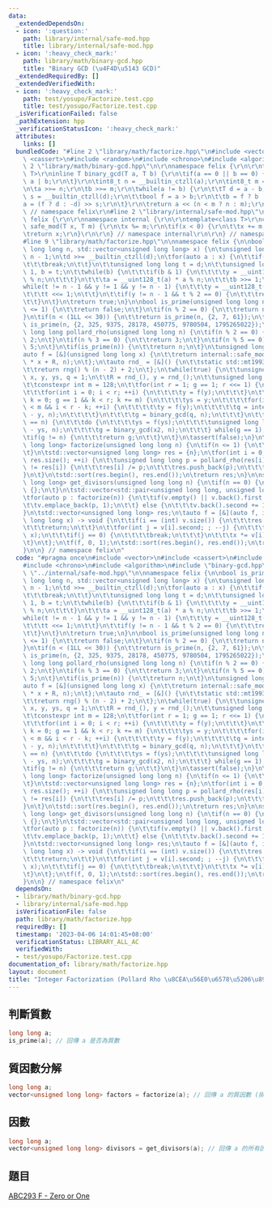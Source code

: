 ```yaml
---
data:
  _extendedDependsOn:
  - icon: ':question:'
    path: library/internal/safe-mod.hpp
    title: library/internal/safe-mod.hpp
  - icon: ':heavy_check_mark:'
    path: library/math/binary-gcd.hpp
    title: "Binary GCD (\u4F4D\u5143 GCD)"
  _extendedRequiredBy: []
  _extendedVerifiedWith:
  - icon: ':heavy_check_mark:'
    path: test/yosupo/Factorize.test.cpp
    title: test/yosupo/Factorize.test.cpp
  _isVerificationFailed: false
  _pathExtension: hpp
  _verificationStatusIcon: ':heavy_check_mark:'
  attributes:
    links: []
  bundledCode: "#line 2 \"library/math/factorize.hpp\"\n#include <vector>\n#include\
    \ <cassert>\n#include <random>\n#include <chrono>\n#include <algorithm>\n#line\
    \ 2 \"library/math/binary-gcd.hpp\"\n\r\nnamespace felix {\r\n\r\ntemplate<class\
    \ T>\r\ninline T binary_gcd(T a, T b) {\r\n\tif(a == 0 || b == 0) {\r\n\t\treturn\
    \ a | b;\r\n\t}\r\n\tint8_t n = __builtin_ctzll(a);\r\n\tint8_t m = __builtin_ctzll(b);\r\
    \n\ta >>= n;\r\n\tb >>= m;\r\n\twhile(a != b) {\r\n\t\tT d = a - b;\r\n\t\tint8_t\
    \ s = __builtin_ctzll(d);\r\n\t\tbool f = a > b;\r\n\t\tb = f ? b : a;\r\n\t\t\
    a = (f ? d : -d) >> s;\r\n\t}\r\n\treturn a << (n < m ? n : m);\r\n}\r\n\r\n}\
    \ // namespace felix\r\n#line 2 \"library/internal/safe-mod.hpp\"\n\r\nnamespace\
    \ felix {\r\n\r\nnamespace internal {\r\n\r\ntemplate<class T>\r\nconstexpr T\
    \ safe_mod(T x, T m) {\r\n\tx %= m;\r\n\tif(x < 0) {\r\n\t\tx += m;\r\n\t}\r\n\
    \treturn x;\r\n}\r\n\r\n} // namespace internal\r\n\r\n} // namespace felix\n\
    #line 9 \"library/math/factorize.hpp\"\n\nnamespace felix {\n\nbool is_prime(unsigned\
    \ long long n, std::vector<unsigned long long> x) {\n\tunsigned long long d =\
    \ n - 1;\n\td >>= __builtin_ctzll(d);\n\tfor(auto a : x) {\n\t\tif(n <= a) {\n\
    \t\t\tbreak;\n\t\t}\n\t\tunsigned long long t = d;\n\t\tunsigned long long y =\
    \ 1, b = t;\n\t\twhile(b) {\n\t\t\tif(b & 1) {\n\t\t\t\ty = __uint128_t(y) * a\
    \ % n;\n\t\t\t}\n\t\t\ta = __uint128_t(a) * a % n;\n\t\t\tb >>= 1;\n\t\t}\n\t\t\
    while(t != n - 1 && y != 1 && y != n - 1) {\n\t\t\ty = __uint128_t(y) * y % n;\n\
    \t\t\tt <<= 1;\n\t\t}\n\t\tif(y != n - 1 && t % 2 == 0) {\n\t\t\treturn false;\n\
    \t\t}\n\t}\n\treturn true;\n}\n\nbool is_prime(unsigned long long n) {\n\tif(n\
    \ <= 1) {\n\t\treturn false;\n\t}\n\tif(n % 2 == 0) {\n\t\treturn n == 2;\n\t\
    }\n\tif(n < (1LL << 30)) {\n\t\treturn is_prime(n, {2, 7, 61});\n\t}\n\treturn\
    \ is_prime(n, {2, 325, 9375, 28178, 450775, 9780504, 1795265022});\n}\n\nunsigned\
    \ long long pollard_rho(unsigned long long n) {\n\tif(n % 2 == 0) {\n\t\treturn\
    \ 2;\n\t}\n\tif(n % 3 == 0) {\n\t\treturn 3;\n\t}\n\tif(n % 5 == 0) {\n\t\treturn\
    \ 5;\n\t}\n\tif(is_prime(n)) {\n\t\treturn n;\n\t}\n\tunsigned long long R;\n\t\
    auto f = [&](unsigned long long x) {\n\t\treturn internal::safe_mod<__int128>(__int128(x)\
    \ * x + R, n);\n\t};\n\tauto rnd_ = [&]() {\n\t\tstatic std::mt19937_64 rng(std::chrono::steady_clock::now().time_since_epoch().count());\n\
    \t\treturn rng() % (n - 2) + 2;\n\t};\n\twhile(true) {\n\t\tunsigned long long\
    \ x, y, ys, q = 1;\n\t\tR = rnd_(), y = rnd_();\n\t\tunsigned long long g = 1;\n\
    \t\tconstexpr int m = 128;\n\t\tfor(int r = 1; g == 1; r <<= 1) {\n\t\t\tx = y;\n\
    \t\t\tfor(int i = 0; i < r; ++i) {\n\t\t\t\ty = f(y);\n\t\t\t}\n\t\t\tfor(int\
    \ k = 0; g == 1 && k < r; k += m) {\n\t\t\t\tys = y;\n\t\t\t\tfor(int i = 0; i\
    \ < m && i < r - k; ++i) {\n\t\t\t\t\ty = f(y);\n\t\t\t\t\tq = internal::safe_mod<__int128>(__int128(x)\
    \ - y, n);\n\t\t\t\t}\n\t\t\t\tg = binary_gcd(q, n);\n\t\t\t}\n\t\t}\n\t\tif(g\
    \ == n) {\n\t\t\tdo {\n\t\t\t\tys = f(ys);\n\t\t\t\tunsigned long long x2 = internal::safe_mod<__int128>(__int128(x)\
    \ - ys, n);\n\t\t\t\tg = binary_gcd(x2, n);\n\t\t\t} while(g == 1);\n\t\t}\n\t\
    \tif(g != n) {\n\t\t\treturn g;\n\t\t}\n\t}\n\tassert(false);\n}\n\nstd::vector<unsigned\
    \ long long> factorize(unsigned long long n) {\n\tif(n <= 1) {\n\t\treturn {};\n\
    \t}\n\tstd::vector<unsigned long long> res = {n};\n\tfor(int i = 0; i < (int)\
    \ res.size(); ++i) {\n\t\tunsigned long long p = pollard_rho(res[i]);\n\t\tif(p\
    \ != res[i]) {\n\t\t\tres[i] /= p;\n\t\t\tres.push_back(p);\n\t\t\t--i;\n\t\t\
    }\n\t}\n\tstd::sort(res.begin(), res.end());\n\treturn res;\n}\n\nstd::vector<unsigned\
    \ long long> get_divisors(unsigned long long n) {\n\tif(n == 0) {\n\t\treturn\
    \ {};\n\t}\n\tstd::vector<std::pair<unsigned long long, unsigned long long>> v;\n\
    \tfor(auto p : factorize(n)) {\n\t\tif(v.empty() || v.back().first != p) {\n\t\
    \t\tv.emplace_back(p, 1);\n\t\t} else {\n\t\t\tv.back().second += 1;\n\t\t}\n\t\
    }\n\tstd::vector<unsigned long long> res;\n\tauto f = [&](auto f, int i, unsigned\
    \ long long x) -> void {\n\t\tif(i == (int) v.size()) {\n\t\t\tres.push_back(x);\n\
    \t\t\treturn;\n\t\t}\n\t\tfor(int j = v[i].second; ; --j) {\n\t\t\tf(f, i + 1,\
    \ x);\n\t\t\tif(j == 0) {\n\t\t\t\tbreak;\n\t\t\t}\n\t\t\tx *= v[i].first;\n\t\
    \t}\n\t};\n\tf(f, 0, 1);\n\tstd::sort(res.begin(), res.end());\n\treturn res;\n\
    }\n\n} // namespace felix\n"
  code: "#pragma once\n#include <vector>\n#include <cassert>\n#include <random>\n\
    #include <chrono>\n#include <algorithm>\n#include \"binary-gcd.hpp\"\n#include\
    \ \"../internal/safe-mod.hpp\"\n\nnamespace felix {\n\nbool is_prime(unsigned\
    \ long long n, std::vector<unsigned long long> x) {\n\tunsigned long long d =\
    \ n - 1;\n\td >>= __builtin_ctzll(d);\n\tfor(auto a : x) {\n\t\tif(n <= a) {\n\
    \t\t\tbreak;\n\t\t}\n\t\tunsigned long long t = d;\n\t\tunsigned long long y =\
    \ 1, b = t;\n\t\twhile(b) {\n\t\t\tif(b & 1) {\n\t\t\t\ty = __uint128_t(y) * a\
    \ % n;\n\t\t\t}\n\t\t\ta = __uint128_t(a) * a % n;\n\t\t\tb >>= 1;\n\t\t}\n\t\t\
    while(t != n - 1 && y != 1 && y != n - 1) {\n\t\t\ty = __uint128_t(y) * y % n;\n\
    \t\t\tt <<= 1;\n\t\t}\n\t\tif(y != n - 1 && t % 2 == 0) {\n\t\t\treturn false;\n\
    \t\t}\n\t}\n\treturn true;\n}\n\nbool is_prime(unsigned long long n) {\n\tif(n\
    \ <= 1) {\n\t\treturn false;\n\t}\n\tif(n % 2 == 0) {\n\t\treturn n == 2;\n\t\
    }\n\tif(n < (1LL << 30)) {\n\t\treturn is_prime(n, {2, 7, 61});\n\t}\n\treturn\
    \ is_prime(n, {2, 325, 9375, 28178, 450775, 9780504, 1795265022});\n}\n\nunsigned\
    \ long long pollard_rho(unsigned long long n) {\n\tif(n % 2 == 0) {\n\t\treturn\
    \ 2;\n\t}\n\tif(n % 3 == 0) {\n\t\treturn 3;\n\t}\n\tif(n % 5 == 0) {\n\t\treturn\
    \ 5;\n\t}\n\tif(is_prime(n)) {\n\t\treturn n;\n\t}\n\tunsigned long long R;\n\t\
    auto f = [&](unsigned long long x) {\n\t\treturn internal::safe_mod<__int128>(__int128(x)\
    \ * x + R, n);\n\t};\n\tauto rnd_ = [&]() {\n\t\tstatic std::mt19937_64 rng(std::chrono::steady_clock::now().time_since_epoch().count());\n\
    \t\treturn rng() % (n - 2) + 2;\n\t};\n\twhile(true) {\n\t\tunsigned long long\
    \ x, y, ys, q = 1;\n\t\tR = rnd_(), y = rnd_();\n\t\tunsigned long long g = 1;\n\
    \t\tconstexpr int m = 128;\n\t\tfor(int r = 1; g == 1; r <<= 1) {\n\t\t\tx = y;\n\
    \t\t\tfor(int i = 0; i < r; ++i) {\n\t\t\t\ty = f(y);\n\t\t\t}\n\t\t\tfor(int\
    \ k = 0; g == 1 && k < r; k += m) {\n\t\t\t\tys = y;\n\t\t\t\tfor(int i = 0; i\
    \ < m && i < r - k; ++i) {\n\t\t\t\t\ty = f(y);\n\t\t\t\t\tq = internal::safe_mod<__int128>(__int128(x)\
    \ - y, n);\n\t\t\t\t}\n\t\t\t\tg = binary_gcd(q, n);\n\t\t\t}\n\t\t}\n\t\tif(g\
    \ == n) {\n\t\t\tdo {\n\t\t\t\tys = f(ys);\n\t\t\t\tunsigned long long x2 = internal::safe_mod<__int128>(__int128(x)\
    \ - ys, n);\n\t\t\t\tg = binary_gcd(x2, n);\n\t\t\t} while(g == 1);\n\t\t}\n\t\
    \tif(g != n) {\n\t\t\treturn g;\n\t\t}\n\t}\n\tassert(false);\n}\n\nstd::vector<unsigned\
    \ long long> factorize(unsigned long long n) {\n\tif(n <= 1) {\n\t\treturn {};\n\
    \t}\n\tstd::vector<unsigned long long> res = {n};\n\tfor(int i = 0; i < (int)\
    \ res.size(); ++i) {\n\t\tunsigned long long p = pollard_rho(res[i]);\n\t\tif(p\
    \ != res[i]) {\n\t\t\tres[i] /= p;\n\t\t\tres.push_back(p);\n\t\t\t--i;\n\t\t\
    }\n\t}\n\tstd::sort(res.begin(), res.end());\n\treturn res;\n}\n\nstd::vector<unsigned\
    \ long long> get_divisors(unsigned long long n) {\n\tif(n == 0) {\n\t\treturn\
    \ {};\n\t}\n\tstd::vector<std::pair<unsigned long long, unsigned long long>> v;\n\
    \tfor(auto p : factorize(n)) {\n\t\tif(v.empty() || v.back().first != p) {\n\t\
    \t\tv.emplace_back(p, 1);\n\t\t} else {\n\t\t\tv.back().second += 1;\n\t\t}\n\t\
    }\n\tstd::vector<unsigned long long> res;\n\tauto f = [&](auto f, int i, unsigned\
    \ long long x) -> void {\n\t\tif(i == (int) v.size()) {\n\t\t\tres.push_back(x);\n\
    \t\t\treturn;\n\t\t}\n\t\tfor(int j = v[i].second; ; --j) {\n\t\t\tf(f, i + 1,\
    \ x);\n\t\t\tif(j == 0) {\n\t\t\t\tbreak;\n\t\t\t}\n\t\t\tx *= v[i].first;\n\t\
    \t}\n\t};\n\tf(f, 0, 1);\n\tstd::sort(res.begin(), res.end());\n\treturn res;\n\
    }\n\n} // namespace felix\n"
  dependsOn:
  - library/math/binary-gcd.hpp
  - library/internal/safe-mod.hpp
  isVerificationFile: false
  path: library/math/factorize.hpp
  requiredBy: []
  timestamp: '2023-04-06 14:01:45+08:00'
  verificationStatus: LIBRARY_ALL_AC
  verifiedWith:
  - test/yosupo/Factorize.test.cpp
documentation_of: library/math/factorize.hpp
layout: document
title: "Integer Factorization (Pollard Rho \u8CEA\u56E0\u6578\u5206\u89E3)"
---
```


## 判斷質數
```cpp
long long a;
is_prime(a); // 回傳 a 是否為質數
```

## 質因數分解
```cpp
long long a;
vector<unsigned long long> factors = factorize(a); // 回傳 a 的質因數 (排序)
```

## 因數
```cpp
long long a;
vector<unsigned long long> divisors = get_divisors(a); // 回傳 a 的所有因數 (排序)
```

## 題目
[ABC293 F - Zero or One](https://atcoder.jp/contests/abc293/tasks/abc293_f)
